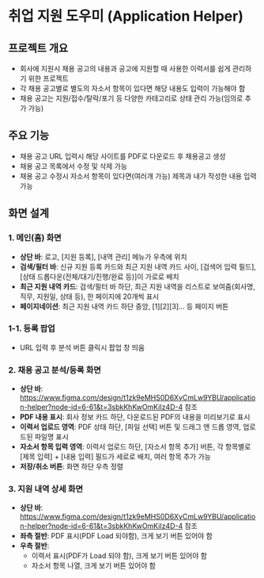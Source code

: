 # 취업 지원 도우미 (Application Helper)

## 프로젝트 개요

- 회사에 지원시 채용 공고의 내용과 공고에 지원할 때 사용한 이력서를 쉽게 관리하기 위한 프로젝트 
- 각 채용 공고별로 별도의 자소서 항목이 있다면 해당 내용도 입력이 가능해야 함
- 채용 공고는 지원/접수/탈락/포기 등 다양한 카테고리로 상태 관리 가능(임의로 추가 가능)

## 주요 기능

- 채용 공고 URL 입력시 해당 사이트를 PDF로 다운로드 후 채용공고 생성
- 채용 공고 목록에서 수정 및 삭제 가능
- 채용 공고 수정시 자소서 항목이 있다면(여러개 가능) 제목과 내가 작성한 내용 입력 가능

## 화면 설계

### 1. 메인(홈) 화면
- **상단 바**: 로고, [지원 등록], [내역 관리] 메뉴가 우측에 위치
- **검색/필터 바**: 신규 지원 등록 카드와 최근 지원 내역 카드 사이, [검색어 입력 필드], [상태 드롭다운(전체/대기/진행/완료 등)]이 가로로 배치
- **최근 지원 내역 카드**: 검색/필터 바 하단, 최근 지원 내역을 리스트로 보여줌(회사명, 직무, 지원일, 상태 등), 한 페이지에 20개씩 표시
- **페이지네이션**: 최근 지원 내역 카드 하단 중앙, [1][2][3]... 등 페이지 버튼

### 1-1. 등록 팝업

- URL 입력 후 분석 버튼 클릭시 팝업 창 띄움

### 2. 채용 공고 분석/등록 화면
- **상단 바**: https://www.figma.com/design/t1zk9eMHS0D6XyCmLw9YBU/application-helper?node-id=6-61&t=3sbkKhKwOmKiIz4D-4 참조
- **PDF 내용 표시**: 회사 정보 카드 하단, 다운로드된 PDF의 내용을 미리보기로 표시
- **이력서 업로드 영역**: PDF 상태 하단, [파일 선택] 버튼 및 드래그 앤 드롭 영역, 업로드된 파일명 표시
- **자소서 항목 입력 영역**: 이력서 업로드 하단, [자소서 항목 추가] 버튼, 각 항목별로 [제목 입력] + [내용 입력] 필드가 세로로 배치, 여러 항목 추가 가능
- **저장/취소 버튼**: 화면 하단 우측 정렬

### 3. 지원 내역 상세 화면

- **상단 바**: https://www.figma.com/design/t1zk9eMHS0D6XyCmLw9YBU/application-helper?node-id=6-61&t=3sbkKhKwOmKiIz4D-4 참조
- **좌측 절반**: PDF 표시(PDF Load 되야함), 크게 보기 버튼 있어야 함
- **우측 절반**: 
  - 이력서 표시(PDF가 Load 되야 함), 크게 보기 버튼 있어야 함 
  - 자소서 항목 나열, 크게 보기 버튼 있어야 함